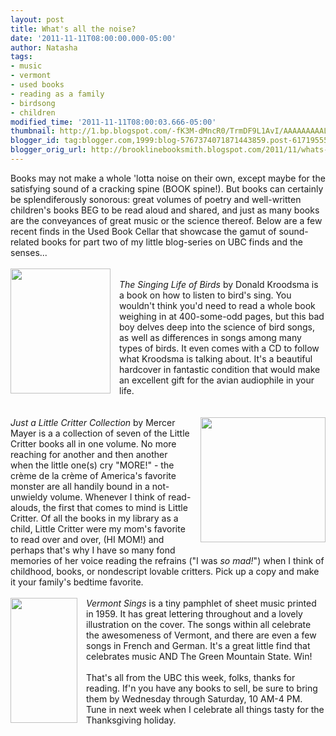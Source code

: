 ```yaml
---
layout: post
title: What's all the noise?
date: '2011-11-11T08:00:00.000-05:00'
author: Natasha
tags:
- music
- vermont
- used books
- reading as a family
- birdsong
- children
modified_time: '2011-11-11T08:00:03.666-05:00'
thumbnail: http://1.bp.blogspot.com/-fK3M-dMncR0/TrmDF9L1AvI/AAAAAAAAALQ/8CsNf-ZZnCs/s72-c/13996_singing_life_birds_kroodsma.jpg
blogger_id: tag:blogger.com,1999:blog-5767374071871443859.post-6171955549942885231
blogger_orig_url: http://brooklinebooksmith.blogspot.com/2011/11/whats-all-noise.html
---
```


<div>Books may not make a whole 'lotta noise on their own, except maybe for the satisfying sound of a cracking spine (BOOK spine!). But books can certainly be splendiferously sonorous: great volumes of poetry and well-written children's books BEG to be read aloud and shared, and just as many books are the conveyances of great music or the science thereof. Below are a few recent finds in the Used Book Cellar that showcase the gamut of sound-related books for part two of my little blog-series on UBC finds and the senses...</div><i><div><i><br /></i></div><div><a href="http://1.bp.blogspot.com/-fK3M-dMncR0/TrmDF9L1AvI/AAAAAAAAALQ/8CsNf-ZZnCs/s1600/13996_singing_life_birds_kroodsma.jpg" imageanchor="1" style="clear: left; float: left; margin-bottom: 1em; margin-right: 1em;"><img border="0" height="200" src="http://1.bp.blogspot.com/-fK3M-dMncR0/TrmDF9L1AvI/AAAAAAAAALQ/8CsNf-ZZnCs/s200/13996_singing_life_birds_kroodsma.jpg" width="160" /></a><i><br /></i></div>The Singing Life of Birds</i>&nbsp;by Donald Kroodsma is a book on how to listen to bird's sing. You wouldn't think you'd need to read a whole book weighing in at 400-some-odd pages, but this bad boy delves deep into the science of bird songs, as well as differences in songs among many types of birds. It even comes with a CD to follow what Kroodsma is talking about. It's a beautiful hardcover in fantastic condition that would make an excellent gift for the avian audiophile in your life.<div><br /></div><div><div><a href="http://2.bp.blogspot.com/-Y8-SI3SLTQk/TrmDGW9-6PI/AAAAAAAAALY/cDYH9LDIWAQ/s1600/little_critter.jpg" imageanchor="1" style="clear: right; float: right; margin-bottom: 1em; margin-left: 1em;"><br /><img border="0" height="200" src="http://2.bp.blogspot.com/-Y8-SI3SLTQk/TrmDGW9-6PI/AAAAAAAAALY/cDYH9LDIWAQ/s200/little_critter.jpg" width="200" /></a><i><div><i><br /></i></div>Just a Little Critter Collection</i> by Mercer Mayer is a a collection of seven of the Little Critter books all in one volume. No more reaching for another and then another when the little one(s) cry "MORE!" - the crème de la crème of America's favorite monster are all handily bound in a not-unwieldy&nbsp;volume. Whenever I think of read-alouds, the first that comes to mind is&nbsp;Little Critter. Of all the books in my library as a child, Little Critter were my mom's favorite to read over and over, (HI MOM!) and perhaps that's why I have so many fond memories of her voice reading the refrains ("I was <i>so</i>&nbsp;<i>mad!</i>") when I think of childhood, books, or nondescript&nbsp;lovable critters. Pick up a copy and make it your family's bedtime favorite.</div><div><br /></div><div class="separator" style="clear: both; text-align: center;"><a href="http://2.bp.blogspot.com/-2T2r0OcxTyI/Trma2Ov02QI/AAAAAAAAALg/PX4FU6BPutE/s1600/vermont+sings.jpg" imageanchor="1" style="clear: left; float: left; margin-bottom: 1em; margin-right: 1em;"><img border="0" height="200" src="http://2.bp.blogspot.com/-2T2r0OcxTyI/Trma2Ov02QI/AAAAAAAAALg/PX4FU6BPutE/s200/vermont+sings.jpg" width="107" /></a></div><div><i>Vermont Sings</i>&nbsp;is a tiny pamphlet of sheet music printed in 1959. It has great lettering throughout and a lovely illustration on the cover. The songs within all celebrate the awesomeness of Vermont, and there are even a few songs in French and German. It's a great little find that celebrates music AND The Green Mountain State. Win!</div></div><div><br /></div><div>That's all from the UBC this week, folks, thanks for reading. If'n you have any books to sell, be sure to bring them by Wednesday through Saturday, 10 AM-4 PM. Tune in next week when I celebrate all things tasty for the Thanksgiving holiday.</div>